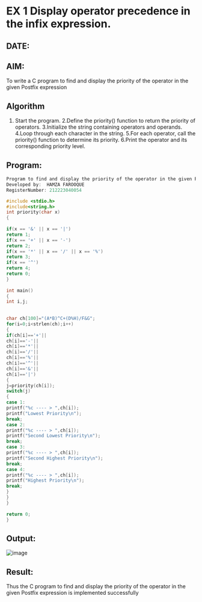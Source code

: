 # EX 1 Display operator precedence in the infix expression.
## DATE:
## AIM:
To write a C program to find and display the priority of the operator in the given Postfix expression

## Algorithm
1. Start the program.
2.Define the priority() function to return the priority of operators.
3.Initialize the string containing operators and operands.
4.Loop through each character in the string.
5.For each operator, call the priority() function to determine its priority.
6.Print the operator and its corresponding priority level.   

## Program:
```c
Program to find and display the priority of the operator in the given Postfix expression
Developed by:  HAMZA FAROOQUE
RegisterNumber: 212223040054

#include <stdio.h> 
#include<string.h> 
int priority(char x) 
{ 
 
if(x == '&' || x == '|') 
return 1; 
if(x == '+' || x == '-') 
return 2; 
if(x == '*' || x == '/' || x == '%') 
return 3; 
if(x == '^') 
return 4; 
return 0; 
} 
 
int main() 
{ 
int i,j; 
  
  
char ch[100]="(A*B)^C+(D%H)/F&G"; 
for(i=0;i<strlen(ch);i++) 
{ 
if(ch[i]=='+'|| 
ch[i]=='-'|| 
ch[i]=='*'|| 
ch[i]=='/'|| 
ch[i]=='%'|| 
ch[i]=='^'|| 
ch[i]=='&'|| 
ch[i]=='|') 
{ 
j=priority(ch[i]); 
switch(j) 
{ 
case 1: 
printf("%c ---- > ",ch[i]); 
printf("Lowest Priority\n"); 
break; 
case 2: 
printf("%c ---- > ",ch[i]); 
printf("Second Lowest Priority\n"); 
break; 
case 3: 
printf("%c ---- > ",ch[i]); 
printf("Second Highest Priority\n"); 
break; 
case 4: 
printf("%c ---- > ",ch[i]); 
printf("Highest Priority\n"); 
break; 
} 
} 
} 
 
return 0; 
} 

```

## Output:

![image](https://github.com/user-attachments/assets/78b826cf-7b74-4f7e-aceb-9d1300df3545)


## Result:
Thus the C program to find and display the priority of the operator in the given Postfix expression is implemented successfully
